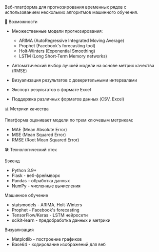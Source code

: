 Веб-платформа для прогнозирования временных рядов с использованием нескольких алгоритмов машинного обучения.

 🚀 Возможности

- Множественные модели прогнозирования:
  - ARIMA (AutoRegressive Integrated Moving Average)
  - Prophet (Facebook's forecasting tool)
  - Holt-Winters (Exponential Smoothing)
  - LSTM (Long Short-Term Memory networks)

- Автоматический выбор лучшей модели на основе метрик качества (RMSE)
- Визуализация результатов с доверительными интервалами
- Экспорт результатов в формате Excel
- Поддержка различных форматов данных (CSV, Excel)

 📊 Метрики качества

Платформа оценивает модели по трем ключевым метрикам:
- MAE (Mean Absolute Error)
- MSE (Mean Squared Error) 
- RMSE (Root Mean Squared Error)

 🛠 Технологический стек

 Бэкенд
- Python 3.9+
- Flask - веб-фреймворк
- Pandas - обработка данных
- NumPy - численные вычисления

 Машинное обучение
- statsmodels - ARIMA, Holt-Winters
- Prophet - Facebook's forecasting
- TensorFlow/Keras - LSTM нейросети
- scikit-learn - предобработка данных и метрики

 Визуализация
- Matplotlib - построение графиков
- Base64 - кодирование изображений для веб
